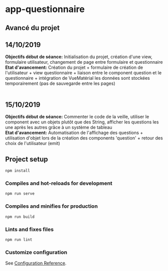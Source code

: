 # app-questionnaire

## Avancé du projet

## 14/10/2019
__Objectifs début de séance:__ Initialisation du projet, création d'une view, formulaire utilisateur, changement de page entre formulaire et questionnaire <br>
__Etat d'avancement:__ Création du projet + formulaire de création de l'utilisateur + view questionnaire + liaison entre le component question et le questionnaire + intégration de VueMatérial les données sont stockées temporairement (pas de sauvegarde entre les pages) <br><br>

## 15/10/2019
__Objectifs début de séance:__ Commenter le code de la veille, utiliser le component avec un objets plutôt que des String, afficher les questions les une après les autres grâce à un système de tableau <br>
__Etat d'avancement:__ Automatisation de l'affichage des questions + utilisation d'objet lors de la création des components 'question' + retour des choix de l'utilisateur (emit)

## Project setup
```
npm install
```

### Compiles and hot-reloads for development
```
npm run serve
```

### Compiles and minifies for production
```
npm run build
```

### Lints and fixes files
```
npm run lint
```

### Customize configuration
See [Configuration Reference](https://cli.vuejs.org/config/).

